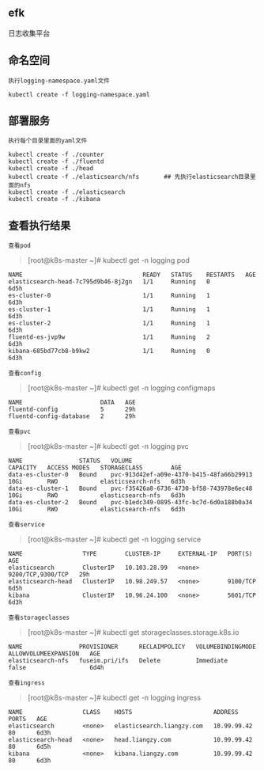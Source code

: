 ## efk
日志收集平台

## 命名空间
`执行logging-namespace.yaml文件`
```
kubectl create -f logging-namespace.yaml
```

## 部署服务
`执行每个目录里面的yaml文件`
```
kubectl create -f ./counter
kubectl create -f ./fluentd
kubectl create -f ./head
kubectl create -f ./elasticsearch/nfs       ## 先执行elasticsearch目录里面的nfs
kubectl create -f ./elasticsearch
kubectl create -f ./kibana
```
## 查看执行结果
`查看pod`
>[root@k8s-master ~]# kubectl get -n logging pod
```
NAME                                  READY   STATUS    RESTARTS   AGE
elasticsearch-head-7c795d9b46-8j2gn   1/1     Running   0          6d5h
es-cluster-0                          1/1     Running   1          6d3h
es-cluster-1                          1/1     Running   1          6d3h
es-cluster-2                          1/1     Running   1          6d3h
fluentd-es-jvp9w                      1/1     Running   2          6d3h
kibana-685bd77cb8-b9kw2               1/1     Running   0          6d3h
```
`查看config`
>[root@k8s-master ~]# kubectl get -n logging configmaps 
```
NAME                      DATA   AGE
fluentd-config            5      29h
fluentd-config-database   2      29h
```
`查看pvc`
>[root@k8s-master ~]# kubectl get -n logging pvc
```
NAME                STATUS   VOLUME                                     CAPACITY   ACCESS MODES   STORAGECLASS        AGE
data-es-cluster-0   Bound    pvc-913d42ef-a09e-4370-b415-48fa66b29913   10Gi       RWO            elasticsearch-nfs   6d3h
data-es-cluster-1   Bound    pvc-f35426a8-6736-4730-bf58-743978e6ec48   10Gi       RWO            elasticsearch-nfs   6d3h
data-es-cluster-2   Bound    pvc-b1edc349-0895-43fc-bc7d-6d0a188b0a34   10Gi       RWO            elasticsearch-nfs   6d3h
```
`查看service`
>[root@k8s-master ~]# kubectl get -n logging service
```
NAME                 TYPE        CLUSTER-IP     EXTERNAL-IP   PORT(S)             AGE
elasticsearch        ClusterIP   10.103.28.99   <none>        9200/TCP,9300/TCP   29h
elasticsearch-head   ClusterIP   10.98.249.57   <none>        9100/TCP            6d5h
kibana               ClusterIP   10.96.24.100   <none>        5601/TCP            6d3h
```
`查看storageclasses`
>[root@k8s-master ~]# kubectl get storageclasses.storage.k8s.io 
```
NAME                PROVISIONER      RECLAIMPOLICY   VOLUMEBINDINGMODE   ALLOWVOLUMEEXPANSION   AGE
elasticsearch-nfs   fuseim.pri/ifs   Delete          Immediate           false                  6d4h
```
`查看ingress`
>[root@k8s-master ~]# kubectl get -n logging ingress
```
NAME                 CLASS    HOSTS                       ADDRESS       PORTS   AGE
elasticsearch        <none>   elasticsearch.liangzy.com   10.99.99.42   80      6d3h
elasticsearch-head   <none>   head.liangzy.com            10.99.99.42   80      6d5h
kibana               <none>   kibana.liangzy.com          10.99.99.42   80      6d3h
```
